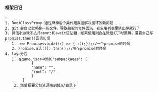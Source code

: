 #### 框架日记
    -
    1. RootClassProxy 通过继承这个类代理数据解决循环依赖问题
    2. git 会自动忽略掉一些文件，导致拉取时文件丢失，在忽略列表里禁止掉就行了
    3. 微信小游戏不支持async和await语法糖，如果使用则会在微信打开时黑屏，需要自己写promise.then()回调实现
       1. new Promise<void>((r) => { r();});//一个promise的时候
       2. Promise.all([]).then();//多个promise的时候
    4. laya分包
       1. 在game.json中添加"subpackages": [
                {
                "name": "",
                "root": "/"
                }
            ]
        2. 然后把要分包资源拖到bin/目录下